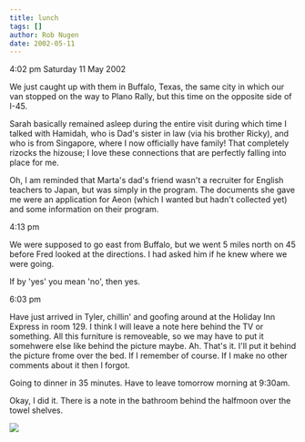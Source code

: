 ```yaml
---
title: lunch
tags: []
author: Rob Nugen
date: 2002-05-11
---
```


<p class=date>4:02 pm Saturday 11 May 2002</p>

<p>We just caught up with them in Buffalo, Texas, the same city in which our
van stopped on the way to Plano Rally, but this time on the opposite side of
I-45.</p>

<p>Sarah basically remained asleep during the entire visit during which time
I talked with Hamidah, who is Dad's sister in law (via his brother Ricky),
and who is from Singapore, where I now officially have family!  That
completely rizocks the hizouse; I love these connections that are perfectly
falling into place for me.</p>

<p>Oh, I am reminded that Marta's dad's friend wasn't a recruiter for
English teachers to Japan, but was simply in the program.  The documents she
gave me were an application for Aeon (which I wanted but hadn't collected
yet) and some information on their program.</p>

<p class=date>4:13 pm</p>

<p>We were supposed to go east from Buffalo, but we went 5 miles north on 45
before Fred looked at the directions.  I had asked him if he knew where we
were going.  </p>

<p>If by 'yes' you mean 'no', then yes.</p>

<p class=date>6:03 pm</p>

<p>Have just arrived in Tyler, chillin' and goofing around at the Holiday
Inn Express in room 129.  I think I will leave a note here behind the TV or
something.  All this furniture is removeable, so we may have to put it
somehwere else like behind the picture maybe.  Ah.  That's it.  I'll put it
behind the picture frome over the bed.  If I remember of course.  If I make
no other comments about it then I forgot.</p>

<p>Going to dinner in 35 minutes.  Have to leave tomorrow morning at
9:30am.</p>

<p>Okay, I did it.  There is a note in the bathroom behind the halfmoon over
the towel shelves.</p>

<p><img src="/images/rob/wL-ROB.gif"/></p>

